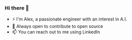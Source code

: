 ### Hi there 👋

- ⚡ I'm Alex, a passionate engineer with an interest in A.I.
- 💬 Always open to contribute to open source
- 📫 You can reach out to me using LinkedIn

<!--![](https://github-readme-stats.vercel.app/api?username=alexpaiva&theme=dark&hide_border=false&include_all_commits=false&count_private=false)


**AlexPaiva/AlexPaiva** is a ✨ _special_ ✨ repository because its `README.md` (this file) appears on your GitHub profile.

Here are some ideas to get you started:

- 🔭 I’m currently working on ...
- 🌱 I’m currently learning ...
- 👯 I’m looking to collaborate on ...
- 🤔 I’m looking for help with ...
- 💬 Ask me about ...
- 📫 How to reach me: ...
- 😄 Pronouns: ...
- ⚡ Fun fact: ...
-->
